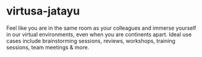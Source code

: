 # virtusa-jatayu
Feel like you are in the same room as your colleagues and immerse yourself in our virtual environments, even when you are continents apart. Ideal use cases include brainstorming sessions, reviews, workshops, training sessions, team meetings &amp; more.
